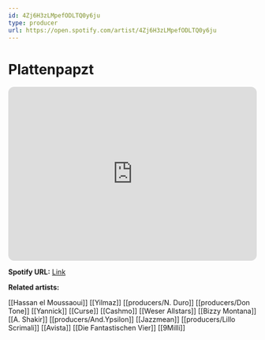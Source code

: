 ```yaml
---
id: 4Zj6H3zLMpefODLTQ0y6ju
type: producer
url: https://open.spotify.com/artist/4Zj6H3zLMpefODLTQ0y6ju
---
```

# Plattenpapzt

<iframe style="border-radius:12px" src="https://open.spotify.com/embed/artist/4Zj6H3zLMpefODLTQ0y6ju" width="100%" height="352" frameBorder="0" allowfullscreen="" allow="autoplay; clipboard-write; encrypted-media; fullscreen; picture-in-picture" loading="lazy"></iframe>

**Spotify URL:** [Link](https://open.spotify.com/artist/4Zj6H3zLMpefODLTQ0y6ju)

**Related artists:**

[[Hassan el Moussaoui]]
[[Yilmaz]]
[[producers/N. Duro]]
[[producers/Don Tone]]
[[Yannick]]
[[Curse]]
[[Cashmo]]
[[Weser Allstars]]
[[Bizzy Montana]]
[[A. Shakir]]
[[producers/And.Ypsilon]]
[[Jazzmean]]
[[producers/Lillo Scrimali]]
[[Avista]]
[[Die Fantastischen Vier]]
[[9Milli]]

